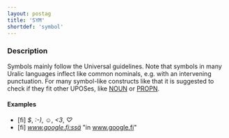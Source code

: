 ```yaml
---
layout: postag
title: 'SYM'
shortdef: 'symbol'
---
```


### Description

Symbols mainly follow the Universal guidelines. Note that symbols in many Uralic
languages inflect like common nominals, e.g. with an intervening punctuation.
For many symbol-like constructs like that it is suggested to check if they fit
other UPOSes, like [NOUN]() or [PROPN]().

#### Examples

* [fi] _$_, _:-)_, _☺_, _<3_, _♡_
* [fi] _www.google.fi:ssä_ "in www.google.fi"

<!-- Interlanguage links updated Út zář 29 20:42:58 CEST 2020 -->
